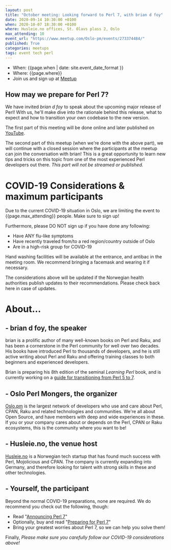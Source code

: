 ```yaml
---
layout: post
title: "October meeting: Looking forward to Perl 7, with brian d foy"
date: 2020-09-14 10:30:00 +0100
when: 2020-10-07 18:30:00 +0100
where: Husleie.no offices, St. Olavs plass 2, Oslo
max_attending: 10
event_url: "https://www.meetup.com/Oslo-pm/events/273374484/"
published: True
categories: meetups
tags: event tech perl
---
```


* When: {{page.when | date: site.event_date_format }} 
* Where: {{page.where}}
* Join us and sign up at [Meetup]({{page.event_url}})


## How may we prepare for Perl 7?

We have invited _brian d foy_ to speak about the upcoming major release
of Perl! With us, he'll make dive into the rationale behind this release,
what to expect and how to transition your own codebase to the new version.

The first part of this meeting will be done online and later published on
[YouTube](https://www.youtube.com/channel/UCqMg7ia28fvx6iN08QR_-ig/videos).

The second part of this meetup (when we're done with the above part), we
will continue with a closed session where the participants at the meetup
can join the conversation with brian! This is a great opportunity to learn
new tips and tricks on this topic from one of the most experienced Perl
developers out there. _This part will not be streamed or published._


# COVID-19 Considerations & maximum participants

Due to the current COVID-19 situation in Oslo, we are limiting the event
to {{page.max_attending}} people. Make sure to sign up!

Furthermore, please DO NOT sign up if you have done any following:

* Have ANY flu-like symptoms
* Have recently traveled from/to a red region/country outside of Oslo
* Are in a high-risk group for COVID-19

Hand washing facilities will be available at the entrance, and antibac in
the meeting room. We recommend bringing a facemask and wearing it if
necessary.

The considerations above will be updated if the Norwegian health authorities
publish updates to their recommendations. Please check back here in case
of updates.


# About...

## - brian d foy, the speaker

brian is a prolific author of many well-known books on Perl and Raku, and
has been a cornerstone in the Perl community for well over two decades.
His books have introduced Perl to thousands of developers, and he is still
active writing about Perl and Raku and offering training classes to both
beginners and experienced developers.

Brian is preparing his 8th edition of the seminal _Learning Perl_ book, and
is currently working on a [guide for transitioning from Perl 5 to 7](https://leanpub.com/preparing_for_perl7).


## - Oslo Perl Mongers, the organizer

[Oslo.pm](https://oslo.pm) is the largest network of developers who use and
care about Perl, CPAN, Raku and related technologies and communities. We're
all about Open Source, and have members with deep and wide experiences in
these. If you or your company cares about or depends on the Perl, CPAN
or Raku ecosystems, this is the community where you want to be!


## - Husleie.no, the venue host

[Husleie.no](https://husleie.no) is a Norwegian tech startup that has found
much success with Perl, Mojolicious and CPAN. The company is currently
expanding into Germany, and therefore looking for talent with strong skills
in these and other technologies.


## - Yourself, the participant

Beyond the normal COVID-19 preparations, none are required. We do recommend
you check out the following, though:

* Read "[Announcing Perl 7](https://www.perl.com/article/announcing-perl-7/)"
* Optionally, buy and read "[Preparing for Perl 7](https://leanpub.com/preparing_for_perl7)"
* Bring your greatest worries about Perl 7, so we can help you solve them!

Finally, *Please make sure you carefully follow our COVID-19 considerations above!*
